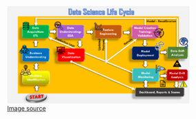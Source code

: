<figure>
    <img src="images/DS chart.png?raw=true"/>
    <figcaption><a href="https://towardsdatascience.com/stoend-to-end-data-science-life-cycle-6387523b5afc">Image source</a></figcaption>
</figure>
<br>

